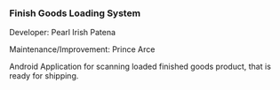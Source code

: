 
<h3>Finish Goods Loading System</h3>

Developer: Pearl Irish Patena

Maintenance/Improvement: Prince Arce

Android Application for scanning loaded finished goods product, that is ready for shipping.

